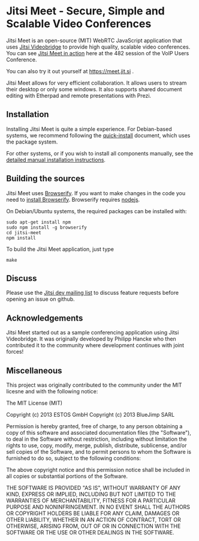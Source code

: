 Jitsi Meet - Secure, Simple and Scalable Video Conferences 
====
Jitsi Meet is an open-source (MIT) WebRTC JavaScript application that uses [Jitsi Videobridge](https://jitsi.org/videobridge) to provide high quality, scalable video conferences. You can see [Jitsi Meet in action](http://youtu.be/7vFUVClsNh0) here at the 482 session of the VoIP Users Conference.

You can also try it out yourself at https://meet.jit.si .

Jitsi Meet allows for very efficient collaboration. It allows users to stream their desktop or only some windows. It also supports shared document editing with Etherpad and remote presentations with Prezi. 

## Installation

Installing Jitsi Meet is quite a simple experience. For Debian-based systems, we recommend following the [quick-install](https://github.com/jitsi/jitsi-meet/blob/master/doc/quick-install.md) document, which uses the package system.

For other systems, or if you wish to install all components manually, see the [detailed manual installation instructions](https://github.com/jitsi/jitsi-meet/blob/master/doc/manual-install.md).

## Building the sources

Jitsi Meet uses [Browserify](http://browserify.org). If you want to make changes in the code you need to [install Browserify](http://browserify.org/#install). Browserify requires [nodejs](http://nodejs.org). 

On Debian/Ubuntu systems, the required packages can be installed with:
```
sudo apt-get install npm
sudo npm install -g browserify
cd jitsi-meet
npm install
```

To build the Jitsi Meet application, just type
```
make
```

## Discuss
Please use the [Jitsi dev mailing list](http://lists.jitsi.org/pipermail/dev/) to discuss feature requests before opening an issue on github. 

## Acknowledgements

Jitsi Meet started out as a sample conferencing application using Jitsi Videobridge. It was originally developed by Philipp Hancke who then contributed it to the community where development continues with joint forces! 

## Miscellaneous

This project was originally contributed to the community under the MIT licesne and with the following notice:

The MIT License (MIT)

Copyright (c) 2013 ESTOS GmbH 
Copyright (c) 2013 BlueJimp SARL

Permission is hereby granted, free of charge, to any person obtaining a copy of this software and associated documentation files (the "Software"), to deal in the Software without restriction, including without limitation the rights to use, copy, modify, merge, publish, distribute, sublicense, and/or sell copies of the Software, and to permit persons to whom the Software is furnished to do so, subject to the following conditions:

The above copyright notice and this permission notice shall be included in all copies or substantial portions of the Software.

THE SOFTWARE IS PROVIDED "AS IS", WITHOUT WARRANTY OF ANY KIND, EXPRESS OR IMPLIED, INCLUDING BUT NOT LIMITED TO THE WARRANTIES OF MERCHANTABILITY, FITNESS FOR A PARTICULAR PURPOSE AND NONINFRINGEMENT. IN NO EVENT SHALL THE AUTHORS OR COPYRIGHT HOLDERS BE LIABLE FOR ANY CLAIM, DAMAGES OR OTHER LIABILITY, WHETHER IN AN ACTION OF CONTRACT, TORT OR OTHERWISE, ARISING FROM, OUT OF OR IN CONNECTION WITH THE SOFTWARE OR THE USE OR OTHER DEALINGS IN THE SOFTWARE.
